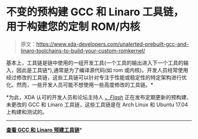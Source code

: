 # 不变的预构建 GCC 和 Linaro 工具链，用于构建您的定制 ROM/内核

> 原文：<https://www.xda-developers.com/unalerted-prebuilt-gcc-and-linaro-toolchains-to-build-your-custom-romkernel/>

基本上，工具链是链中使用的一组开发工具(一个工具的输出进入下一个工具的输入，因此是工具链*),通常是为了编译源代码(如 rom 或内核)。开发人员经常使用经过修改的工具链，这些工具链可以针对专注于性能或稳定性的特定架构进行优化。然而，一些开发人员可能不想使用一些高度修改的工具链。*

 *为此，XDA 认可的开发人员和论坛主持人 *[、Flash](https://forum.xda-developers.com/member.php?u=6842057)* 正在发布定期更新的预构建、未更改的 GCC 和 Linaro 工具链，这些工具链是在 Arch Linux 和 Ubuntu 17.04 上构建和测试的。

* * *

[**查看 GCC 和 Linaro 预建工具链**](https://forum.xda-developers.com/android/development/toolchains-gnu-linaro-5th-2017-t3606941)*